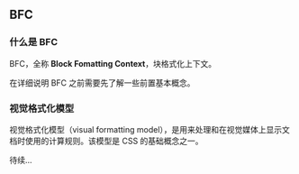 ## BFC

### 什么是 BFC
BFC，全称 **Block Fomatting Context**，块格式化上下文。

在详细说明 BFC 之前需要先了解一些前置基本概念。

### 视觉格式化模型
视觉格式化模型（visual formatting model），是用来处理和在视觉媒体上显示文档时使用的计算规则。该模型是 CSS 的基础概念之一。

待续...